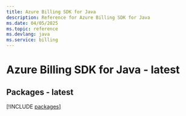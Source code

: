 ```yaml
---
title: Azure Billing SDK for Java
description: Reference for Azure Billing SDK for Java
ms.date: 04/05/2025
ms.topic: reference
ms.devlang: java
ms.service: billing
---
```

# Azure Billing SDK for Java - latest
## Packages - latest
[!INCLUDE [packages](billing-index.md)]
